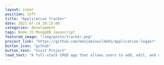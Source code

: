 ```yaml
---
layout: inner
position: left
title: "Application Tracker"
date: 2021-07-14 10:15:00
categories: development
tags: Node.JS MongoDB Javascript
featured_image: "/img/posts/tracker.png"
project_link: "https://github.com/benjaminwilde01/application-logger"
button_icon: "github"
button_text: "Visit Project"
lead_text: "A full-stack CRUD app that allows users to add, edit, and delete job applications submitted."
---
```

